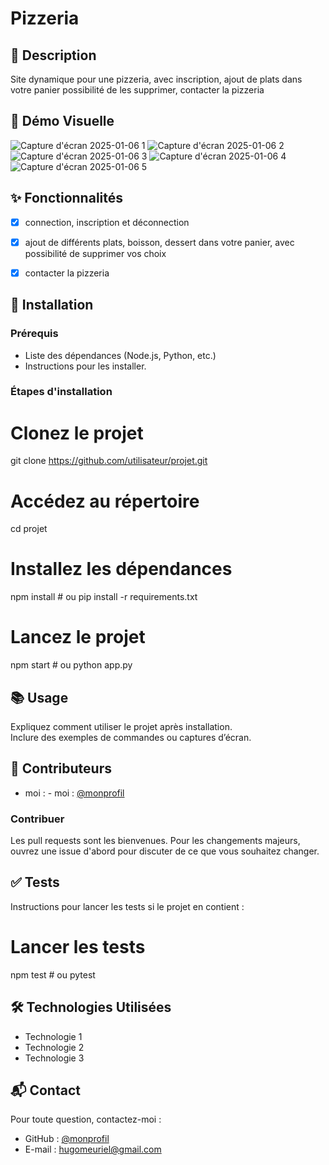 # Pizzeria

## 📄 Description
Site dynamique pour une pizzeria, avec inscription, ajout de plats dans votre panier possibilité de les supprimer, contacter la pizzeria


## 🎥 Démo Visuelle
![Capture d'écran 2025-01-06 1](https://github.com/user-attachments/assets/2d8a2f96-ad6c-46c3-a2b5-ca12da2889af)
![Capture d'écran 2025-01-06 2](https://github.com/user-attachments/assets/84a572a1-d732-43e0-ba7a-bce50da63238)
![Capture d'écran 2025-01-06 3](https://github.com/user-attachments/assets/498f268c-9726-40c9-b7f6-bd6ac69c12b9)
![Capture d'écran 2025-01-06 4](https://github.com/user-attachments/assets/c5ddfdf6-22f5-4ae4-8a83-fe3806da3c88)
![Capture d'écran 2025-01-06 5](https://github.com/user-attachments/assets/a4d3e8c9-2b26-4869-bf92-59f6b74d5a2e)

## ✨ Fonctionnalités

- [x] connection, inscription et déconnection  
- [x] ajout de différents plats, boisson, dessert dans votre panier, avec possibilité de supprimer vos choix 
- [x] contacter la pizzeria  


## 🚀 Installation

### Prérequis
- Liste des dépendances (Node.js, Python, etc.)
- Instructions pour les installer.

### Étapes d'installation

# Clonez le projet
git clone https://github.com/utilisateur/projet.git

# Accédez au répertoire
cd projet

# Installez les dépendances
npm install  # ou pip install -r requirements.txt

# Lancez le projet
npm start  # ou python app.py


## 📚 Usage

Expliquez comment utiliser le projet après installation.  
Inclure des exemples de commandes ou captures d’écran.



## 👥 Contributeurs

- moi : - moi : [@monprofil](https://github.com/Hug0003)  

### Contribuer
Les pull requests sont les bienvenues. Pour les changements majeurs, ouvrez une issue d'abord pour discuter de ce que vous souhaitez changer.  



## ✅ Tests

Instructions pour lancer les tests si le projet en contient :  


# Lancer les tests
npm test  # ou pytest



## 🛠️ Technologies Utilisées

- Technologie 1  
- Technologie 2  
- Technologie 3  



## 📬 Contact

Pour toute question, contactez-moi :  
- GitHub : [@monprofil](https://github.com/Hug0003)  
- E-mail : hugomeuriel@gmail.com

